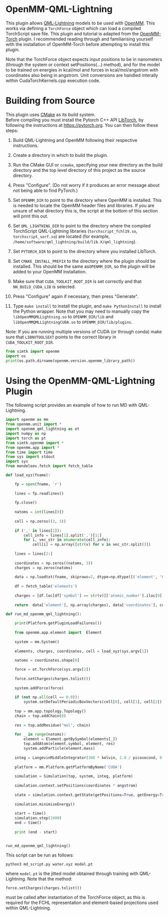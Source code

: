 OpenMM-QML-Lightning
======================================

This plugin allows [QML-Lightning](https://github.com/nickjbrowning/qml-lightning) models to be used with [OpenMM](http://openmm.org). This works via defining a `TorchForce` object which can load a compiled TorchScript save file. This plugin and tutorial is adapted from the [OpenMM-Torch](https://github.com/openmm/openmm-torch) plugin. I recommended reading through and familiarising yourself with the installation of OpenMM-Torch before attempting to install this plugin. 

Note that the TorchForce object expects input positions to be in nanometers (through the system or context setPositions(...) method), and for the model to be trained on energies in kcal/mol and forces in kcal/mol/angstrom with coordinates also being in angstrom. Unit conversions are handled interally within CudaTorchKernels.cpp execution code. 

Building from Source
======================================
This plugin uses [CMake](https://cmake.org/) as its build system.  
Before compiling you must install the Pytorch C++ API [LibTorch](https://pytorch.org/cppdocs/installing.html), by following the instructions at https://pytorch.org.
You can then follow these steps:

1. Build QML-Lightning and OpenMM following their respective instructions.

2. Create a directory in which to build the plugin.

3. Run the CMake GUI or `ccmake`, specifying your new directory as the build directory and the top
level directory of this project as the source directory.

4. Press "Configure".  (Do not worry if it produces an error message about not being able to find PyTorch.)

5. Set `OPENMM_DIR` to point to the directory where OpenMM is installed.  This is needed to locate
the OpenMM header files and libraries.  If you are unsure of what directory this is, the script at the bottom of this section will print this out.

6. Set `QML_LIGHTNING_DIR` to point to the directory where the compiled TorchScript QML-Lightning libraries (`torchscript_fchl19.so`, `torchscript_sorf.so`) are located (for example, `/home/software/qml_lightning/build/lib.X/qml_lightning`).

7. Set `PYTORCH_DIR` to point to the directory where you installed LibTorch.

8. Set `CMAKE_INSTALL_PREFIX` to the directory where the plugin should be installed.  This should be the same as`OPENMM_DIR`, so the plugin will be added to your OpenMM installation.

9. Make sure that `CUDA_TOOLKIT_ROOT_DIR` is set correctly and that `NN_BUILD_CUDA_LIB` is selected.

10. Press "Configure" again if necessary, then press "Generate".

11. Type `make install` to install the plugin, and `make PythonInstall` to
install the Python wrapper. Note that you may need to manually copy the `libOpenMMQMLLightning.so` to `OPENMM_DIR/lib` and `libOpenMMQMLLightningCUDA.so` to `OPENMM_DIR/lib/plugins`.

Note: If you are running multiple versions of CUDA (or through conda) make sure that `LIBNVTOOLSEXT` points to the correct library in `CUDA_TOOLKIT_ROOT_DIR`.

```python
from simtk import openmm
import os
print(os.path.dirname(openmm.version.openmm_library_path))
```


Using the OpenMM-QML-Lightning Plugin
======================================

The following script provides an example of how to run MD with QML-Lightning.

```python
import openmm as mm
from openmm.unit import *
import openmm_qml_lightning as ot
import numpy as np
import torch as pt
from simtk.openmm import *
from openmm.app import *
from time import time
from sys import stdout
import sys
from mendeleev.fetch import fetch_table

def load_xyz(fname):

    fp = open(fname, 'r')
    
    lines = fp.readlines()
    
    fp.close()
    
    natoms = int(lines[0])
        
    cell = np.zeros((3, 3))
    
    if (',' in lines[1]):
        cell_info = lines[1].split(',')[1:]
        for i, vec_str in enumerate(cell_info):
            cell[i] = np.array([str(v) for v in vec_str.split()])
         
    lines = lines[2:]
    
    coordinates = np.zeros((natoms, 3))
    charges = np.zeros(natoms)
    
    data = np.loadtxt(fname, skiprows=2, dtype=np.dtype([('element', 'U2'), ('coordinates', 'f4', (3))]))
    
    df = fetch_table('elements')
    
    charges = [df.loc[df['symbol'] == str(v)]['atomic_number'].iloc[0] for v in data['element']]
    
    return  data['element'], np.array(charges), data['coordinates'], cell

def run_md_openmm_qml_lightning():
    
    print(Platform.getPluginLoadFailures())
    
    from openmm.app.element import  Element
    
    system = mm.System()
    
    elements, charges, coordinates, cell = load_xyz(sys.argv[1])
        
    natoms = coordinates.shape[0]

    force = ot.TorchForce(sys.argv[2])
    
    force.setCharges(charges.tolist())
    
    system.addForce(force)
    
    if (not np.all(cell == 0.0)):
        system.setDefaultPeriodicBoxVectors(cell[0], cell[1], cell[2])
    
    top = mm.app.topology.Topology()
    chain = top.addChain(0)
    
    res = top.addResidue("mol", chain)
    
    for _ in range(natoms):
        element = Element.getBySymbol(elements[_])
        top.addAtom(element.symbol, element, res)
        system.addParticle(element.mass)
        
    integ = LangevinMiddleIntegrator(300 * kelvin, 1.0 / picosecond, 0.002 * picoseconds)
    
    platform = mm.Platform.getPlatformByName('CUDA')
    
    simulation = Simulation(top, system, integ, platform)
    
    simulation.context.setPositions(coordinates * angstrom)
    
    state = simulation.context.getState(getPositions=True, getEnergy=True, getForces=True)
   
    simulation.minimizeEnergy()
   
    start = time()
    simulation.step(1000)
    end = time()
    
    print (end - start)
    

run_md_openmm_qml_lightning()

```

This script can be run as follows:

```
python3 md_script.py water.xyz model.pt
```
where `model.pt` is the jitted model obtained through training with QML-Lightning. Note that the method:

```
force.setCharges(charges.tolist())
```

must be called after instantiation of the TorchForce object, as this is required for the FCHL representation and element-based projections used within QML-Lightning.
